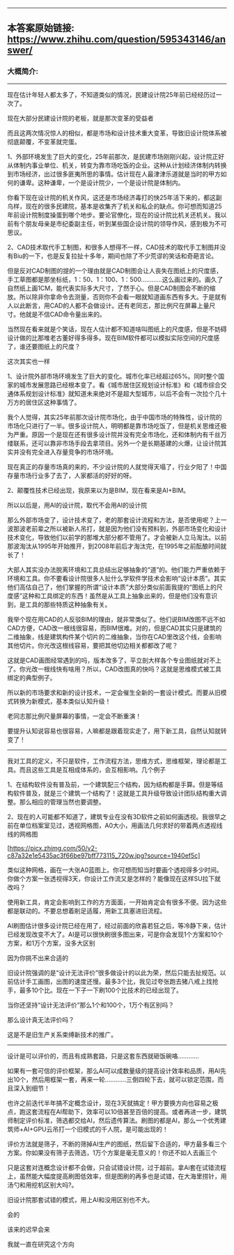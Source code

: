 ----------------------------------------
## 本答案原始链接: https://www.zhihu.com/question/595343146/answer/
### 大概简介: 
----------------------------------------
现在估计年轻人都太多了，不知道类似的情况，民建设计院25年前已经经历过一次了。

现在大部分民建设计院的老板，就是那次变革的受益者

而且这两次情况惊人的相似，都是市场和设计技术重大变革，导致旧设计院体系被彻底颠覆，不变革就完蛋。

1、外部环境发生了巨大的变化，25年前那次，是民建市场刚刚兴起，设计院正好从体制内事业单位、机关，转变为靠市场吃饭的企业。这种从计划经济体制内转换到市场经济，出过很多匪夷所思的事情。估计现在人最津津乐道就是当时的甲方如何的谦卑。这种谦卑，一个是设计院少，一个是设计院是体制内。

你看下现在设计院的机关作风，这还是市场经济毒打的快25年活下来的，都这副鸟样，现在的很多民建院，基本是收集齐了机关和私企的缺点。你可想而知道25年前设计院制度操蛋到哪个地步。要论官僚化，现在的设计院比机关还机关。我以前有个朋友母亲是市纪委副主任，听到某些国企设计院的领导作风，感到极为不可思议。




2、CAD技术取代手工制图，和很多人想得不一样，CAD技术的取代手工制图并没有Biu的一下，也是反复拉扯十多年，期间也除了不少荒谬的笑话和奇葩言论。

但是反对CAD制图的提的一个理由就是CAD制图会让人丧失在图纸上的尺度感，手工草图都是那坐标纸，1：50、1：100、1：500…………这么画过来的。画久了自然纸上画1CM，能代表实际多大尺寸，了然于心。但是CAD制图会不断的缩放。所以除非你拿命令去测量，否则你不会看一眼就知道画东西有多大。于是就有人以此断言，用CAD的人都不会做设计。还有老同志，那比例尺在屏幕上量尺寸。他就是不信CAD命令量出来的。

当然现在看来就是个笑话，现在人估计都不知道啥叫图纸上的尺度感，但是不妨碍设计做的比那堆老古董好得多得多。现在BIM软件都可以模拟实际空间的尺度感了，谁还要图纸上的尺度？




这次其实也一样

1、设计院外部市场环境发生了巨大的变化。城市化率已经超过65%。同时整个国家的城市发展思路已经根本变了。看《城市居住区规划设计标准》和《城市综合交通体系规划设计标准》就知道未来绝对不是超大型城市，以后不会有一次拉个几十万方的居住区这种事情了。

我个人觉得，其实25年前那次设计院市场化，由于中国市场的特殊性，设计院的市场化只进行了一半。很多设计院人，明明都是靠市场吃饭了，但是机关思维还极为严重。原因一个是现在还有很多设计院并没有完全市场化，还和体制内有千丝万缕联系，还可以靠非市场手段去拿项目。另外一个是长期基建的火爆，让设计院其实并没有完全进入存量竞争的市场环境。

现在真正的存量市场真的来的，不少设计院的人就觉得天塌了，行业夕阳了！中国存量市场行业多了去了，人家都活的好好的呀。

2、颠覆性技术已经出现，我原来以为是BIM，现在看来是AI+BIM。

所以以后是，用AI的设计院，取代不会用AI的设计院

那么外部市场变了，设计技术变了，老的那套设计流程和方法，是否使用呢？上一波那波老前辈之所以被新人吊打，就是因为他们没有预料到，外部市场变化和设计技术变化，导致他们以前学的那堆大部分都不管用了。才会被新人立马淘汰。以前那波淘汰从1995年开始推开，到2008年前后才淘汰完，在1995年之前酝酿时间就长了！

大部人其实没办法脱离环境和工具总结出足够抽象的“道”的。他们能力严重依赖于环境和工具。你不要看设计院很多人扯什么学软件学技术会影响“设计本质”。其实他们高估自己了，他们掌握的所谓“设计本质”大部分类似前面我提的“图纸上的尺度感”这种和工具绑定的东西！虽然是从工具上抽象出来的，但是他们没有意识到，是工具的那些特质这种抽象有关。

我举个现在用CAD的人反驳BIM的理由，就非常类似了。他们说BIM改图不远不如CAD方便，CAD改一根线很容易，而BIM很难。对的，但是CAD其实只是建筑的二维抽象，线是建筑构件某个切片的二维抽象，当你在CAD里改这个线，会影响其他切片。你光改这根线容易，要把其他切边相关都都改了呢？

这就是CAD画图经常遇到的吗，版本改多了，平立剖大样各个专业图纸就对不上了。你光改一根线快有啥用？所以，CAD改图真的快吗？这就是思维模式被工具绑定的典型例子。

所以新的市场要求和新的设计技术，一定会催生全新的一套设计模式。而要从旧模式转换为新模式，基本类似认知升级！

老同志那比例尺量屏幕的事情，一定会不断重演！

要提升认知说容易也很容易，人嘛都是跟着现实走了，用下新工具，自然认知就转变了！

----------------------------------------

我对工具的定义，不只是软件，工作流程方法，思维方式，思维框架，理论都是工具。而且这些工具是互相成体系的，会互相影响。几个例子

1、在结构软件没有普及前，一个建筑配三个结构，因为结构都是手算。但是等结构软件普及，就是三个建筑一个结构了！这就是工具升级导致设计团队结构重大调整。那么相应的管理当然也要调整。

2、现在的人可能都不知道了，建筑专业在没有3D软件之前如何画透视。我很早之前在单位档案室见过，透视网格图，A0大小，用画法几何求好的带着两点透视线线的网格图

[https://picx.zhimg.com/50/v2-c87a32e1e5435ac3f66be97bff773115_720w.jpg?source=1940ef5c]

类似这种网格，画在一大张A0蓝图上。你可想而知当时要画个透视得多少时间。你做个方案一张透视得3天，你设计工作流又是怎样的？能像现在这样SU拉下就改吗？

使用新工具，肯定会影响到工作的方方面面，一开始肯定会有很多不便。因为这些都是联动的。不要总想着削足适履，用新工具塞进旧流程。

AI刷图估计很多设计院已经在用了，经过前面的欣喜若狂之后，等冷静下来，估计已经发现改变不大了。AI是可以很快刷很多图出来，可是你会发现1个方案和10个方案，和1万个方案，没多大区别

因为你挑不出来合适的

旧设计院强调的是“设计无法评价”很多做设计的以此为荣，然后只能去扯规范。以前估计手工画图，出图的速度还慢。最多3个比，我见过夸张跑去猪八戒上找抢手，最多10个比。现在一下子一下刷100个比技术的已经出现了。

当你还坚持“设计无法评价”那么1个和100个，1万个有区别吗？

那么设计真无法评价吗？

这是不是旧生产关系束缚新技术的推广。

----------------------------------------

设计是可以评价的，而且有成熟套路，只是这套东西就砸饭碗咯…………

如果有一套可信的评价框架，那么AI可以成数量级的提高设计效率和品质，用AI先出10个，然后用框架一套，再来一轮…………三倒四轮下去，就可以锁定范围，而且深入到细节！

也许之前迭代半年搞不定概念设计，现在3天就搞定！甲方要换方向也容易之极点，跑这套流程在AI帮助下，效率可以10倍甚至百倍的提高。或者再进一步，建筑师制定评价标准，筛选都交给AI，然后遗传算法。刷图的都是AI，那么一个优秀建筑师+AI+GPU云吊打一个旧模式的千人院，是可能出现的！

评价方法就是筛子，不断的筛掉AI生产的图纸，然后留下合适的，甲方最多看三个方案。你如果没有筛子去筛选，1万个方案是毫无意义的！你还不如人去画三个

只是这套对连概念设计都不会做，只会试错设计院，过于超前。拿Ai套在试错流程上，虽然能大幅度提高刷图低效率，但是图刷的再多也是试错，在大海里捞针，用汤勺和用挖机区别大吗?。

旧设计院那套试错的模式，用上AI和没用区别也不大。

会的

该来的迟早会来

我就一直在研究这个方向

